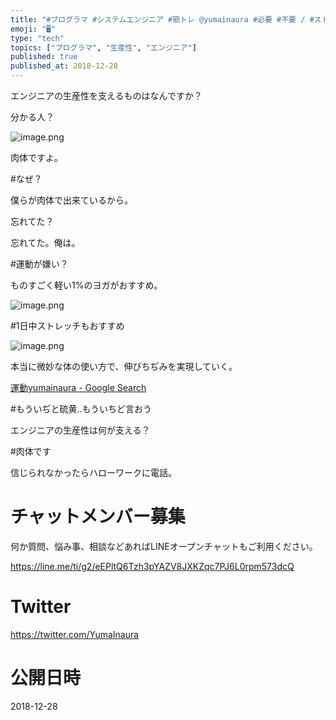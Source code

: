 ```yaml
---
title: "#プログラマ #システムエンジニア #筋トレ @yumainaura #必要 #不要 / #ストレッチ #オススメ #ずぼらヨガ"
emoji: "🖥"
type: "tech"
topics: ["プログラマ", "生産性", "エンジニア"]
published: true
published_at: 2018-12-28
---
```


エンジニアの生産性を支えるものはなんですか？

分かる人？


![image.png](https://qiita-image-store.s3.amazonaws.com/0/89618/2d6327b2-8213-02b6-7220-b7075430cdc0.png)


肉体ですよ。

#なぜ？

僕らが肉体で出来ているから。

忘れてた？

忘れてた。俺は。

#運動が嫌い？

ものすごく軽い1%のヨガがおすすめ。

![image.png](https://qiita-image-store.s3.amazonaws.com/0/89618/89f0d3ce-f341-cdb7-53c3-c9f1c6d0334d.png)

#1日中ストレッチもおすすめ

![image.png](https://qiita-image-store.s3.amazonaws.com/0/89618/23f41cae-10ae-7f27-c17a-2256e4987227.png)

本当に微妙な体の使い方で、伸びちぢみを実現していく。


[運動yumainaura - Google Search](https://www.google.com/search?q=%E9%81%8B%E5%8B%95yumainaura&oq=%E9%81%8B%E5%8B%95yumainaura&aqs=chrome..69i57.3447j0j9&sourceid=chrome&ie=UTF-8)

#もういぢと硫黄‥もういちど言おう

エンジニアの生産性は何が支える？

#肉体です

信じられなかったらハローワークに電話。








<!-- Update From Qiita API -->

# チャットメンバー募集


何か質問、悩み事、相談などあればLINEオープンチャットもご利用ください。

https://line.me/ti/g2/eEPltQ6Tzh3pYAZV8JXKZqc7PJ6L0rpm573dcQ





# Twitter


https://twitter.com/YumaInaura


<!-- Update From Qiita API -->



# 公開日時

2018-12-28
